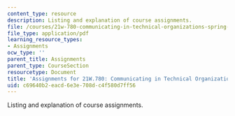 ```yaml
---
content_type: resource
description: Listing and explanation of course assignments.
file: /courses/21w-780-communicating-in-technical-organizations-spring-2005/c69640b2eacd6e3e708dc4f580d7ff56_assignment21w780.pdf
file_type: application/pdf
learning_resource_types:
- Assignments
ocw_type: ''
parent_title: Assignments
parent_type: CourseSection
resourcetype: Document
title: 'Assignments for 21W.780: Communicating in Technical Organization'
uid: c69640b2-eacd-6e3e-708d-c4f580d7ff56
---
```

Listing and explanation of course assignments.

